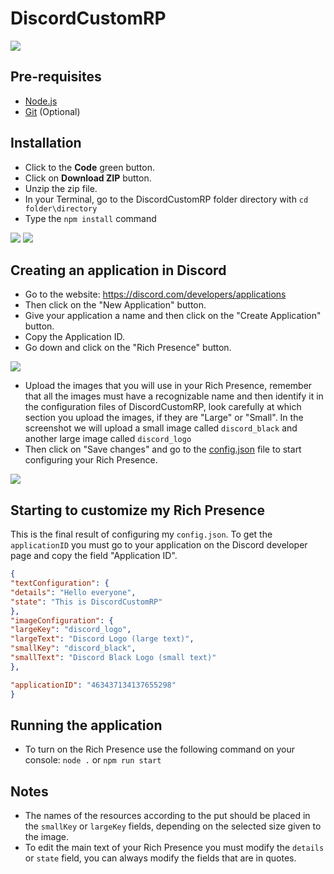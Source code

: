 # DiscordCustomRP

![](https://i.imgur.com/JUsozWb.png)

## Pre-requisites
* [Node.js](https://nodejs.org/)
* [Git](https://git-scm.com/) (Optional)

## Installation
* Click to the **Code** green button.
* Click on **Download ZIP** button.
* Unzip the zip file.
* In your Terminal, go to the DiscordCustomRP folder directory with `cd folder\directory`
* Type the `npm install` command

![](https://i.imgur.com/03m7X6b.png)
![](https://i.imgur.com/p3Nmf1m.png)

## Creating an application in Discord
* Go to the website: https://discord.com/developers/applications
* Then click on the "New Application" button.
* Give your application a name and then click on the "Create Application" button.
* Copy the Application ID.
* Go down and click on the "Rich Presence" button.

![](https://i.imgur.com/xcBRlmL.png)

* Upload the images that you will use in your Rich Presence, remember that all the images must have a recognizable name and then identify it in the configuration files of DiscordCustomRP, look carefully at which section you upload the images, if they are "Large" or "Small". In the screenshot we will upload a small image called `discord_black` and another large image called `discord_logo`
* Then click on "Save changes" and go to the [config.json](/config.json) file to start configuring your Rich Presence.

![](https://i.imgur.com/DPVyKiF.png)

## Starting to customize my Rich Presence

This is the final result of configuring my `config.json`. To get the `applicationID` you must go to your application on the Discord developer page and copy the field "Application ID".

```json
{
"textConfiguration": {
"details": "Hello everyone",
"state": "This is DiscordCustomRP"
},
"imageConfiguration": {
"largeKey": "discord_logo",
"largeText": "Discord Logo (large text)",
"smallKey": "discord_black",
"smallText": "Discord Black Logo (small text)"
},

"applicationID": "463437134137655298"
}
```

## Running the application
* To turn on the Rich Presence use the following command on your console: `node .` or `npm run start`

## Notes
* The names of the resources according to the put should be placed in the `smallKey` or `largeKey` fields, depending on the selected size given to the image.
* To edit the main text of your Rich Presence you must modify the `details` or `state` field, you can always modify the fields that are in quotes.
